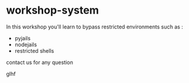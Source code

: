 # workshop-system

In this workshop you'll learn to bypass restricted environments such as :
* pyjails
* nodejails
* restricted shells

contact us for any question

glhf
